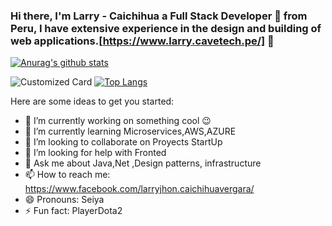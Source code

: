 
### Hi there, I'm Larry - Caichihua a Full Stack Developer 🚀 from Peru, I have extensive experience in the design and building of web applications.[https://www.larry.cavetech.pe/] 👋
[![Anurag's github stats](https://github-readme-stats.vercel.app/api?username=Lcaichihua&hide=contribs,prs&show_icons=true&theme=radical)](https://github.com/Lcaichihua)


![Customized Card](https://github-readme-stats.vercel.app/api/pin?username=Lcaichihua&repo=SimpleCrudjsp&title_color=fff&icon_color=f9f9f9&text_color=9f9f9f&bg_color=151515)
[![Top Langs](https://github-readme-stats.vercel.app/api/top-langs/?username=Lcaichihua&layout=compact)](https://github.com/Lcaichihua/DemoTaskComsatelBack)


Here are some ideas to get you started:
- 🔭 I’m currently working on something cool 😉
- 🌱 I’m currently learning Microservices,AWS,AZURE
- 👯 I’m looking to collaborate on Proyects StartUp
- 🤔 I’m looking for help with Fronted
- 💬 Ask me about Java,Net ,Design patterns, infrastructure
- 📫 How to reach me: https://www.facebook.com/larryjhon.caichihuavergara/
- 😄 Pronouns: Seiya
- ⚡ Fun fact: PlayerDota2

